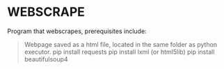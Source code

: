 # WEBSCRAPE
Program that webscrapes, prerequisites include:

> Webpage saved as a html file, located in the same folder as python executor.
>pip install requests
>pip install lxml (or html5lib)
>pip install beautifulsoup4





